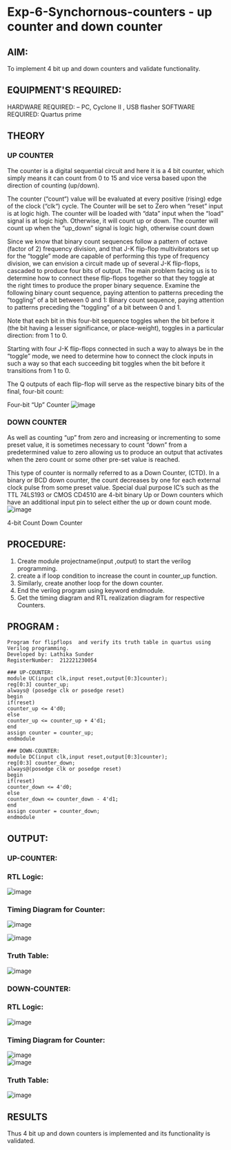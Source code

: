 # Exp-6-Synchornous-counters - up counter and down counter 

## AIM: 
To implement 4 bit up and down counters and validate  functionality.

## EQUIPMENT'S REQUIRED:
HARDWARE REQUIRED:  – PC, Cyclone II , USB flasher
SOFTWARE REQUIRED:   Quartus prime
## THEORY 

### UP COUNTER 
The counter is a digital sequential circuit and here it is a 4 bit counter, which simply means it can count from 0 to 15 and vice versa based upon the direction of counting (up/down). 

The counter (“count“) value will be evaluated at every positive (rising) edge of the clock (“clk“) cycle.
The Counter will be set to Zero when “reset” input is at logic high.
The counter will be loaded with “data” input when the “load” signal is at logic high. Otherwise, it will count up or down.
The counter will count up when the “up_down” signal is logic high, otherwise count down

Since we know that binary count sequences follow a pattern of octave (factor of 2) frequency division, and that J-K flip-flop multivibrators set up for the “toggle” mode are capable of performing this type of frequency division, we can envision a circuit made up of several J-K flip-flops, cascaded to produce four bits of output.
The main problem facing us is to determine how to connect these flip-flops together so that they toggle at the right times to produce the proper binary sequence.
Examine the following binary count sequence, paying attention to patterns preceding the “toggling” of a bit between 0 and 1:
Binary count sequence, paying attention to patterns preceding the “toggling” of a bit between 0 and 1.

Note that each bit in this four-bit sequence toggles when the bit before it (the bit having a lesser significance, or place-weight), toggles in a particular direction: from 1 to 0.



 
 

Starting with four J-K flip-flops connected in such a way to always be in the “toggle” mode, we need to determine how to connect the clock inputs in such a way so that each succeeding bit toggles when the bit before it transitions from 1 to 0.

The Q outputs of each flip-flop will serve as the respective binary bits of the final, four-bit count:

 
 

Four-bit “Up” Counter
![image](https://user-images.githubusercontent.com/36288975/169644758-b2f4339d-9532-40c5-af40-8f4f8c942e2c.png)



### DOWN COUNTER 

As well as counting “up” from zero and increasing or incrementing to some preset value, it is sometimes necessary to count “down” from a predetermined value to zero allowing us to produce an output that activates when the zero count or some other pre-set value is reached.

This type of counter is normally referred to as a Down Counter, (CTD). In a binary or BCD down counter, the count decreases by one for each external clock pulse from some preset value. Special dual purpose IC’s such as the TTL 74LS193 or CMOS CD4510 are 4-bit binary Up or Down counters which have an additional input pin to select either the up or down count mode.
![image](https://user-images.githubusercontent.com/36288975/169644844-1a14e123-7228-4ed8-81a9-eb937dff4ac8.png)


4-bit Count Down Counter
## PROCEDURE:
1. Create module projectname(input ,output) to start the verilog programming.
2. create a if loop condition to increase the count in counter_up function.
3. Similarly, create another loop for the down counter.
4. End the verilog program using keyword endmodule.
5. Get the timing diagram and RTL realization diagram for respective Counters.

## PROGRAM :
```
Program for flipflops  and verify its truth table in quartus using Verilog programming.
Developed by: Lathika Sunder
RegisterNumber:  212221230054
```
```
### UP-COUNTER:
module UC(input clk,input reset,output[0:3]counter);
reg[0:3] counter_up;
always@ (posedge clk or posedge reset)
begin
if(reset)
counter_up <= 4'd0;
else
counter_up <= counter_up + 4'd1;
end
assign counter = counter_up;
endmodule

### DOWN-COUNTER:
module DC(input clk,input reset,output[0:3]counter);
reg[0:3] counter_down;
always@(posedge clk or posedge reset)
begin
if(reset)
counter_down <= 4'd0;
else
counter_down <= counter_down - 4'd1;
end
assign counter = counter_down;
endmodule
```

## OUTPUT:
### UP-COUNTER:
### RTL Logic:
![image](https://github.com/lathika-sunder/Exp-7-Synchornous-counters-/assets/95066409/a2faebab-0c03-462a-bf49-0c20252cc36e)
<br>

### Timing Diagram for Counter:
![image](https://github.com/lathika-sunder/Exp-7-Synchornous-counters-/assets/95066409/2f9a1b97-0fbd-4a0c-8419-71686796a568)
<br>

![image](https://github.com/lathika-sunder/Exp-7-Synchornous-counters-/assets/95066409/86a182a1-a39f-4bc2-8b86-b4ed7538a865)


### Truth Table: 
![image](https://github.com/lathika-sunder/Exp-7-Synchornous-counters-/assets/95066409/422d8aef-3f9e-4eea-924b-857c4961d97a)
<br>

### DOWN-COUNTER:
### RTL Logic:
![image](https://github.com/lathika-sunder/Exp-7-Synchornous-counters-/assets/95066409/f2b96a19-3bf2-4842-af4c-8d12828b568b)

### Timing Diagram for Counter:
![image](https://github.com/lathika-sunder/Exp-7-Synchornous-counters-/assets/95066409/0b445b06-a413-4caa-9cea-8dc04d0e1b37)
<br>
![image](https://github.com/lathika-sunder/Exp-7-Synchornous-counters-/assets/95066409/c8f856b9-dba9-47bc-84ec-1fbbb8272408)

### Truth Table:
![image](https://github.com/lathika-sunder/Exp-7-Synchornous-counters-/assets/95066409/a2c46609-fb3a-44f7-8260-2ff9c94f5767)
<br>

## RESULTS 
Thus 4 bit up and down counters is implemented and its functionality is validated.
